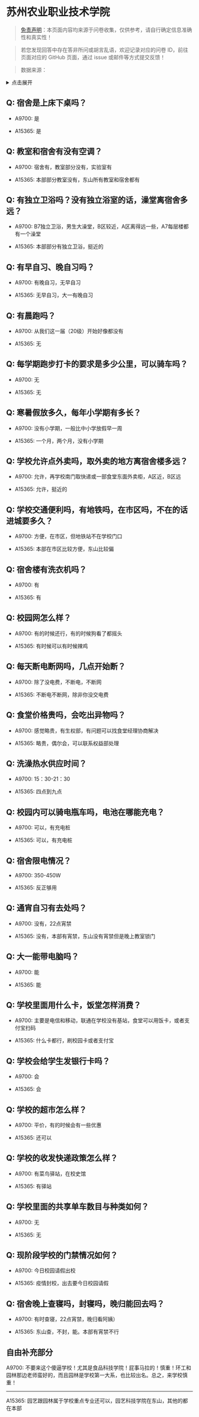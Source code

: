 # 苏州农业职业技术学院

> [免责声明](https://colleges.chat/#_3)：本页面内容均来源于问卷收集，仅供参考，请自行确定信息准确性和真实性！

> 若您发现回答中存在答非所问或胡言乱语，欢迎记录对应的问卷 ID，前往页面对应的 GitHub 页面，通过 issue 或邮件等方式提交反馈！

> 数据来源：

<details><summary>点击展开</summary>
<ul>
<li>A9700: 匿名 (2022 年 06 月)</li>
<li>A15365: 匿名 (2022 年 07 月)</li>
</ul>
</details>

## Q: 宿舍是上床下桌吗？

- A9700: 是

- A15365: 是

## Q: 教室和宿舍有没有空调？

- A9700: 宿舍有，教室部分没有，实验室有

- A15365: 本部部分教室没有，东山所有教室和宿舍都有

## Q: 有独立卫浴吗？没有独立浴室的话，澡堂离宿舍多远？

- A9700: B7独立卫浴，男生大澡堂，B区较近，A区离得远一些，A7每层楼都有一个澡堂

- A15365: 本部部分有独立卫浴，挺近的

## Q: 有早自习、晚自习吗？

- A9700: 有晚自习，无早自习

- A15365: 无早自习，大一有晚自习

## Q: 有晨跑吗？

- A9700: 从我们这一届（20级）开始好像都没有

- A15365: 无

## Q: 每学期跑步打卡的要求是多少公里，可以骑车吗？

- A9700: 无

- A15365: 无

## Q: 寒暑假放多久，每年小学期有多长？

- A9700: 没有小学期，一般比中小学放假早一周

- A15365: 一个月，两个月，没有小学期

## Q: 学校允许点外卖吗，取外卖的地方离宿舍楼多远？

- A9700: 允许，再学校南门取快递或一部食堂东面外卖柜，A区近，B区远

- A15365: 允许，挺近的

## Q: 学校交通便利吗，有地铁吗，在市区吗，不在的话进城要多久？

- A9700: 方便，在市区，但地铁站不在学校门口

- A15365: 本部在市区比较方便，东山比较偏

## Q: 宿舍楼有洗衣机吗？

- A9700: 有

- A15365: 有

## Q: 校园网怎么样？

- A9700: 有的时候还行，有的时候狗看了都摇头

- A15365: 有时候可以有时候辣鸡

## Q: 每天断电断网吗，几点开始断？

- A9700: 除了没电费，不断电，不断网

- A15365: 不断电不断网，除非你没交电费

## Q: 食堂价格贵吗，会吃出异物吗？

- A9700: 感觉略贵，有生权部，有问题可以找食堂经理协商解决

- A15365: 略贵，偶尔会，可以联系权益部处理

## Q: 洗澡热水供应时间？

- A9700: 15：30-21：30

- A15365: 四点到九点

## Q: 校园内可以骑电瓶车吗，电池在哪能充电？

- A9700: 可以，有充电桩

- A15365: 可以，有充电桩

## Q: 宿舍限电情况？

- A9700: 350-450W

- A15365: 反正够用

## Q: 通宵自习有去处吗？

- A9700: 没有，22点宵禁

- A15365: 没有，本部有宵禁，东山没有宵禁但是晚上教室锁门

## Q: 大一能带电脑吗？

- A9700: 能

- A15365: 能

## Q: 学校里面用什么卡，饭堂怎样消费？

- A9700: 主要是电信和移动，联通在学校没有基站，食堂可以用饭卡，或者支付宝扫码

- A15365: 什么卡都行，刷校园卡或者支付宝

## Q: 学校会给学生发银行卡吗？

- A9700: 会

- A15365: 会

## Q: 学校的超市怎么样？

- A9700: 平价，有的时候会有一些优惠

- A15365: 还可以

## Q: 学校的收发快递政策怎么样？

- A9700: 有菜鸟驿站，在校史馆

- A15365: 有驿站

## Q: 学校里面的共享单车数目与种类如何？

- A9700: 无

- A15365: 无

## Q: 现阶段学校的门禁情况如何？

- A9700: 今日校园请假出校

- A15365: 疫情封校，出去要今日校园请假

## Q: 宿舍晚上查寝吗，封寝吗，晚归能回去吗？

- A9700: 有时查寝，22点宵禁，晚归看阿姨）

- A15365: 东山查，不封，能。本部有宵禁不行

## 自由补充部分

A9700: 不要来这个傻逼学校！尤其是食品科技学院！屁事马拉的！慎重！环工和园林那边老师蛮好的，而且园林是学校第一大系，也比较出名。总之，来学校慎重！

***

A15365: 园艺跟园林属于学校重点专业还可以，园艺科技学院在东山，其他的都在本部